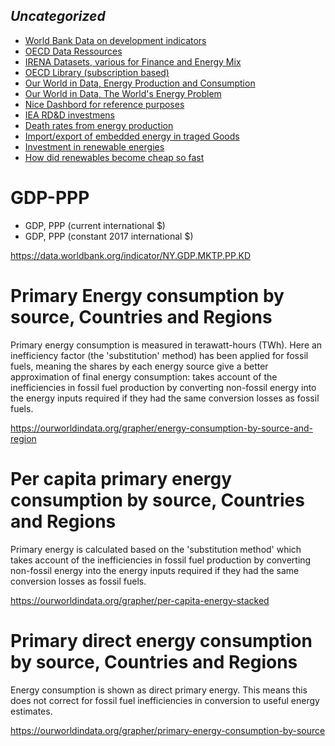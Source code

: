 
## _Uncategorized_

* [World Bank Data on development indicators](https://databank.worldbank.org/reports.aspx?source=2&series=EG.USE.COMM.FO.ZS&country=#)  
* [OECD Data Ressources](https://data.oecd.org/energy.htm)
* [IRENA Datasets, various for Finance and Energy Mix](https://www.irena.org/statistics)
* [OECD Library (subscription based)](https://www.oecd-ilibrary.org/energy/data/iea-world-energy-statistics-and-balances/world-energy-statistics_data-00510-en)
* [Our World in Data, Energy Production and Consumption](https://ourworldindata.org/energy-production-consumption)
* [Our World in Data, The World's Energy Problem](https://ourworldindata.org/worlds-energy-problem)
* [Nice Dashbord for reference purposes](https://ember-climate.org/data/global-electricity/)
* [IEA RD&D investmens](https://www.iea.org/data-and-statistics/data-product/energy-technology-rd-and-d-budget-database-2)
* [Death rates from energy production](https://ourworldindata.org/grapher/death-rates-from-energy-production-per-twh)
* [Import/export of embedded energy in traged Goods](https://ourworldindata.org/grapher/traded-energy-share-domestic)
* [Investment in renewable energies](https://ourworldindata.org/grapher/investment-in-renewable-energy-by-technology)
* [How did renewables become cheap so fast](https://ourworldindata.org/cheap-renewables-growth)

# GDP-PPP
* GDP, PPP (current international $) 
* GDP, PPP (constant 2017 international $)  

https://data.worldbank.org/indicator/NY.GDP.MKTP.PP.KD


# Primary Energy consumption by source, Countries and Regions
Primary energy consumption is measured in terawatt-hours (TWh). Here an inefficiency factor (the 'substitution'
method) has been applied for fossil fuels, meaning the shares by each energy source give a better approximation of
final energy consumption: takes account of the inefficiencies in fossil fuel
production by converting non-fossil energy into the energy inputs required if they had the same conversion losses as
fossil fuels.

https://ourworldindata.org/grapher/energy-consumption-by-source-and-region


# Per capita primary energy consumption by source, Countries and Regions
Primary energy is calculated based on the 'substitution method' which takes account of the inefficiencies in fossil fuel
production by converting non-fossil energy into the energy inputs required if they had the same conversion losses as
fossil fuels.

https://ourworldindata.org/grapher/per-capita-energy-stacked


# Primary direct energy consumption by source, Countries and Regions
Energy consumption is shown as direct primary energy. This means this does not correct for fossil fuel
inefficiencies in conversion to useful energy estimates.

https://ourworldindata.org/grapher/primary-energy-consumption-by-source

